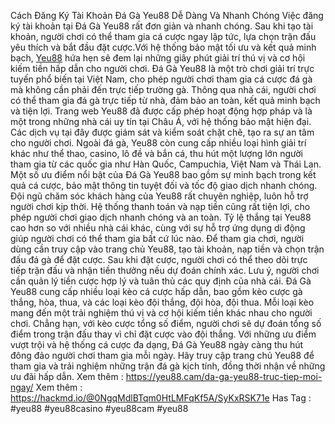 Cách Đăng Ký Tài Khoản Đá Gà Yeu88 Dễ Dàng Và Nhanh Chóng 
Việc đăng ký tài khoản tại Đá Gà Yeu88 rất đơn giản và nhanh chóng. Sau khi tạo tài khoản, người chơi có thể tham gia cá cược ngay lập tức, lựa chọn trận đấu yêu thích và bắt đầu đặt cược.Với hệ thống bảo mật tối ưu và kết quả minh bạch, [Yeu88](https://yeu88.cam/) hứa hẹn sẽ đem lại những giây phút giải trí thú vị và cơ hội kiếm tiền hấp dẫn cho người chơi.
Đá Gà Yeu88 là một trò chơi giải trí trực tuyến phổ biến tại Việt Nam, cho phép người chơi tham gia cá cược đá gà mà không cần phải đến trực tiếp trường gà. Thông qua nhà cái, người chơi có thể tham gia đá gà trực tiếp từ nhà, đảm bảo an toàn, kết quả minh bạch và tiện lợi.
Trang web Yeu88 đã được cấp phép hoạt động hợp pháp và là một trong những nhà cái uy tín tại Châu Á, với hệ thống bảo mật hiện đại. Các dịch vụ tại đây được giám sát và kiểm soát chặt chẽ, tạo ra sự an tâm cho người chơi. Ngoài đá gà, Yeu88 còn cung cấp nhiều loại hình giải trí khác như thể thao, casino, lô đề và bắn cá, thu hút một lượng lớn người tham gia từ các quốc gia như Hàn Quốc, Campuchia, Việt Nam và Thái Lan.
Một số ưu điểm nổi bật của Đá Gà Yeu88 bao gồm sự minh bạch trong kết quả cá cược, bảo mật thông tin tuyệt đối và tốc độ giao dịch nhanh chóng. Đội ngũ chăm sóc khách hàng của Yeu88 rất chuyên nghiệp, luôn hỗ trợ người chơi kịp thời. Hệ thống thanh toán và nạp tiền cũng rất tiện lợi, cho phép người chơi giao dịch nhanh chóng và an toàn. Tỷ lệ thắng tại Yeu88 cao hơn so với nhiều nhà cái khác, cùng với sự hỗ trợ ứng dụng di động giúp người chơi có thể tham gia bất cứ lúc nào.
Để tham gia chơi, người dùng cần truy cập vào trang chủ Yeu88, tạo tài khoản, nạp tiền và chọn trận đấu đá gà để đặt cược. Sau khi đặt cược, người chơi có thể theo dõi trực tiếp trận đấu và nhận tiền thưởng nếu dự đoán chính xác. Lưu ý, người chơi cần quản lý tiền cược hợp lý và tuân thủ các quy định của nhà cái.
Đá Gà Yeu88 cung cấp nhiều loại kèo cá cược hấp dẫn, bao gồm kèo cược gà thắng, hòa, thua, và các loại kèo đội thắng, đội hòa, đội thua. Mỗi loại kèo mang đến một trải nghiệm thú vị và cơ hội kiếm tiền khác nhau cho người chơi. Chẳng hạn, với kèo cược tổng số điểm, người chơi sẽ dự đoán tổng số điểm trong trận đấu thay vì chỉ đặt cược vào đội thắng.
Với những ưu điểm vượt trội và hệ thống cá cược đa dạng, Đá Gà Yeu88 ngày càng thu hút đông đảo người chơi tham gia mỗi ngày. Hãy truy cập trang chủ Yeu88 để tham gia và trải nghiệm những trận đá gà kịch tính, đồng thời nhận về những ưu đãi hấp dẫn.
Xem thêm : https://yeu88.cam/da-ga-yeu88-truc-tiep-moi-ngay/
Xem thêm : https://hackmd.io/@0NgqMdlBTqm0HtLMFqKf5A/SyKxRSK71e
Has Tag : #yeu88 #yeu88casino #yeu88cam #yeu88
